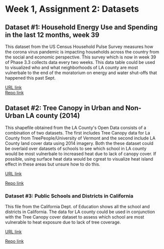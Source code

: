# Week 1, Assignment 2: Datasets 
## Dataset #1: Household Energy Use and Spending in the last 12 months, week 39
This dataset from the US Census Household Pulse Survey measures how the corona virus pandemic is impacting households across the country from the social and economic perspective. This survey which is now in week 39 of Phase 3.3 collects data every two weeks. This data table could be used to visualized who and what neighborhoods of LA county are most vulnerbale to the end of the moratorium on energy and water shut-offs that happened this past Sept.

[URL link](https://www.census.gov/programs-surveys/household-pulse-survey/data.html)  
[Repo link](https://github.com/Ramireem/up206a-emma/blob/main/data/housing4_week39.xlsx)

## Dataset #2: Tree Canopy in Urban and Non-Urban LA county (2014)
This shapefile obtained from the LA County's Open Data consists of a combination of two datasets. The first includes Tree Canopy data for La County from TreePeople/University of Vermont and the second include LA County land cover data using 2014 imagery. Both the these dataset could be overlaid over datasets of schools to see which school in LA county would be most vulnerbale to increased heat due to lack of canopy cover. If possible, using surface heat data would be cgreat to visualize heat island effect in these areas but unsure how to do this.

[URL link](data.lacounty.gov/Sustainability/Tree-Canopy-in-Urban-and-Non-Urban-LA-County-2014-/kf6c-hxgf)

[Repo link](https://github.com/Ramireem/up206a-emma/tree/main/data/Tree%20Canopy%20in%20Urban%20and%20Non-Urban%20LA%20County%20(2014))

### Dataset #3: Public Schools and Districts in California
This file from the California Dept. of Education shows all the school and districts in California. The data for LA county could be used in conjunction with the Tree Canopy cover dataset to assess which school are most vulnerable to heat exposure due to lack of tree coverage.

[URL link](https://www.cde.ca.gov/ds/si/ds/pubschls.asp)

[Repo link](https://github.com/Ramireem/up206a-emma/blob/main/data/pubschls.xlsx)
